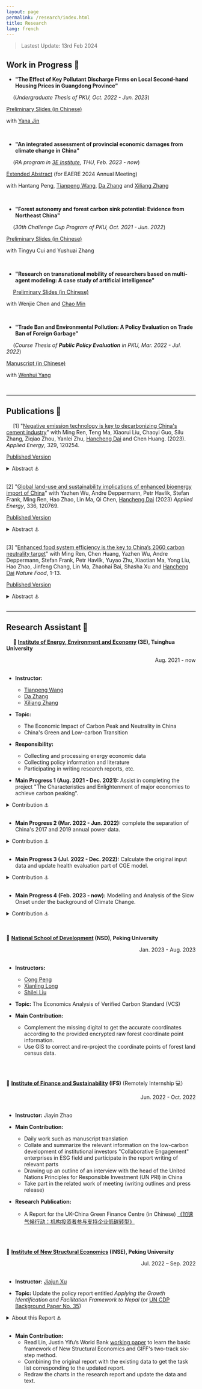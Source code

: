 ```yaml
---
layout: page
permalink: /research/index.html
title: Research
lang: french
---
```


> Lastest Update: 13rd Feb 2024

<!-- [中文版本 (Chinese Version)](https://charlie-pku.github.io/file/publications-zh/) -->

## Work in Progress 🚀

- **"The Effect of Key Pollutant Discharge Firms on Local Second-hand Housing Prices in Guangdong Province"**


&#8194;&#8194; (*Undergraduate Thesis of PKU, Oct. 2022 - Jun. 2023*)


[Preliminary Slides (in Chinese)](https://charlie-pku.github.io/mypaper/Working_Papers/perception_slides_2023.pdf) 


with [Yana Jin](http://scholar.pku.edu.cn/yjin)  


<!-- <img src="https://charlie-pku.github.io/images/research/perception_2023.jpg"> -->



<br>

- **"An integrated assessment of provincial economic damages from climate change in China"**


&#8194;&#8194; (*RA program in [3E Institute](http://www.3e.tsinghua.edu.cn/cn), THU, Feb. 2023 - now*)


[Extended Abstract](https://charlie-pku.github.io/mypaper/Working_Papers/IAM_2024.pdf) (for EAERE 2024 Annual Meeting)


with Hantang Peng, [Tianpeng Wang](http://www.3e.tsinghua.edu.cn/cn/article/311), [Da Zhang](www.energyda.cn) and [Xiliang Zhang](http://www.3e.tsinghua.edu.cn/cn/article/slug/news-member-teacher-zsl)


<br>

- **"Forest autonomy and forest carbon sink potential: Evidence from Northeast China"**


&#8194;&#8194; (*30th Challenge Cup Program of PKU, Oct. 2021 - Jun. 2022*)


[Preliminary Slides (in Chinese)](https://charlie-pku.github.io/mypaper/Working_Papers/forest_2022.pdf)


with Tingyu Cui and Yushuai Zhang


<br>

- **"Research on transnational mobility of researchers based on multi-agent modeling: A case study of artificial intelligence"**


&#8194;&#8194; [Preliminary Slides (in Chinese)](https://charlie-pku.github.io/mypaper/Working_Papers/Mobility_2023.pdf)


with Wenjie Chen and [Chao Min](https://min-chao.github.io/)


<br>

- **"Trade Ban and Environmental Pollution: A Policy Evaluation on Trade Ban of Foreign Garbage"** 


&#8194;&#8194; (*Course Thesis of **Public Policy Evaluation** in PKU, Mar. 2022 - Jul. 2022*)


[Manuscript (in Chinese)](https://charlie-pku.github.io/mypaper/Working_Papers/garbage_2023.pdf)


with [Wenhui Yang](https://www.sg.pku.edu.cn/szdw/zzjs/ggzcx1/1347304.htm)


<br>


---

## Publications 📑

&#8194;&#8194; [1] "[Negative emission technology is key to decarbonizing China&#39;s cement industry](https://doi.org/10.1016/j.apenergy.2022.120254)" with Ming Ren, Teng Ma, Xiaorui Liu, Chaoyi Guo, Silu Zhang, Ziqiao Zhou, Yanlei Zhu, [Hancheng Dai](http://scholar.pku.edu.cn/hanchengdai/home) and Chen Huang. (2023).  *Applied Energy*, 329, 120254.

[Published Version](https://charlie-pku.github.io/mypaper/Published_Thesis/cement_2023.pdf)



<details>
  <summary>Abstract ⚓ </summary>

  <br>
  
  <font color='grey'>The cement industry, which contributes to 8% of global CO2 emissions and a large quantity of air pollutants, plays a pivotal role in achieving the carbon neutrality target. However, the question of how to decarbonize the cement industry toward net-zero emissions and the corresponding environmental impact remains unclear. An integrated assessment framework combining a top-down computable general equilibrium model, a bottom-up technology selection model, and a life-cycle assessment was developed to explore the cement industry's carbon–neutral pathways and associated environmental impact. Results show that promoting energy-efficient technologies is crucial for reducing CO2 emissions in the short term, which can also significantly reduce air pollutant emissions. Improving energy efficiency contributes to reducing the emissions of SO2, NOx, and PM2.5, by 33%, 35%, and 8%, respectively, by 2030. In the long run, achieving net-zero carbon emissions requires implementation of bioenergy with carbon capture and storage (BECCS) and demand-side mitigation measures. The share of kilns equipped with BECCS would increase to 68–75% by 2060. Corresponding unit abatement costs of CO2 are 484–676 CNY/tonne CO2. However, BECCS triggers adverse side effects by increasing water consumption and land cover by 7–11 km3 and 3–4 Mha, respectively, in 2060. Thus, China should take full advantage of energy-efficient technologies to co-control CO2 and air pollutant emissions while avoiding negative effects of BECCS.</font>
</details>





<br>

[2] "[Global land-use and sustainability implications of enhanced bioenergy import of China](https://doi.org/10.1016/j.apenergy.2023.120769)"  with Yazhen Wu, Andre Deppermann, Petr Havlík, Stefan Frank, Ming Ren, Hao Zhao, Lin Ma, Qi Chen, [Hancheng Dai](http://scholar.pku.edu.cn/hanchengdai/home) (2023) *Applied Energy*, 336, 120769.

[Published Version](https://charlie-pku.github.io/mypaper/Published_Thesis/bioenergy_2023.pdf)



<details>
  <summary>Abstract ⚓ </summary>

  <br>
  
  <font color='grey'>Most ambitious climate change mitigation pathways indicate multifold bioenergy expansion to support the energy transition, which may trigger increased biomass imports from major bioenergy-consuming regions. However, the potential global land-use change and sustainability trade-offs alongside the bioenergy trade remain poorly understood. Here, we apply the Global Biosphere Management Model (GLOBIOM) to investigate and compare the effects of different increasing bioenergy import strategies in line with the 1.5&#8451;-compatible bioenergy demand in China, which is projected to represent 30% of global bioenergy consumption by the middle of the century. The results show that sourcing additional bioenergy from different world regions could pose heterogeneous impacts on the local and global land systems, with implications on food security, greenhouse gas emissions, and water and fertilizer demand. In the worst cases under strict trade settings, relying on biomass import may induce up to 25% of unmanaged forests converted to managed ones in the supplying regions, while in an open trade environment, increasing bioenergy imports would drastically change the trade flows of staple agricultural or forestry products, which would further bring secondary land-use changes in other world regions. Nevertheless, an economically optimized biomass import portfolio for China has the potential to reduce global overall sustainability trade-offs with food security and emission abatement. However, these benefits vary with indicator and time and are conditional on stricter land-use regulations. Our findings thus shed new light on the design of bioenergy trade strategies and the associated land-use regulations in individual countries in the era of deep decarbonization.</font>
</details>


<br>

[3] "[Enhanced food system efficiency is the key to China’s 2060 carbon neutrality target](https://doi.org/10.1038/s43016-023-00790-1)" with Ming Ren, Chen Huang, Yazhen Wu, Andre Deppermann, Stefan Frank, Petr Havlík, Yuyao Zhu, Xiaotian Ma, Yong Liu, Hao Zhao, Jinfeng Chang, Lin Ma, Zhaohai Bai, Shasha Xu and [Hancheng Dai](http://scholar.pku.edu.cn/hanchengdai/home) *Nature Food*, 1-13.

[Published Version](https://charlie-pku.github.io/mypaper/Published_Thesis/food_2023.pdf)

<details>
  <summary>Abstract ⚓ </summary>

  <br>

  <font color='grey'>Bioenergy with carbon capture and storage, among other negative-emission technologies, is required for China to achieve carbon neutrality—yet it may hinder land-based Sustainable Development Goals. Using modelling and scenario analysis, we investigate how to mitigate the potential adverse impacts on the food system of ambitious bioenergy deployment in China and its trading partners. We find that producing bioenergy domestically while sticking to the food self-sufficiency ratio redlines would lower China's daily per capita calorie intake by 8% and increase domestic food prices by 23% by 2060. Removing China's food self-sufficiency ratio restrictions could halve the domestic food dilemma but risks transferring environmental burdens to other countries, whereas halving food loss and waste, shifting to healthier diets and narrowing crop yield gaps could effectively mitigate these external effects. Our results show that simultaneously achieving carbon neutrality, food security and global sustainability requires a careful combination of these measures.</font>
</details>


<br>

---

## Research Assistant 📌

&#8194;&#8194; 🌟 **[Institute of Energy, Environment and Economy](http://www.3e.tsinghua.edu.cn/cn) (3E), Tsinghua University**

<div style="text-align:right;">
    Aug. 2021 - now
</div>

<br>

- **Instructor:** 
  - [Tianpeng Wang](http://www.3e.tsinghua.edu.cn/cn/article/311)
  - [Da Zhang](www.energyda.cn)
  - [Xiliang Zhang](http://www.3e.tsinghua.edu.cn/cn/article/slug/news-member-teacher-zsl)

- **Topic:** 
  - The Economic Impact of Carbon Peak and Neutrality in China
  - China's Green and Low-carbon Transition

- **Responsibility:** 
  - Collecting and processing energy economic data
  - Collecting policy information and literature
  - Participating in writing research reports, etc.

- **Main Progress 1 (Aug. 2021 - Dec. 2021):** Assist in completing the project "The Characteristics and Enlightenment of major economies to achieve carbon peaking".

<details>
  <summary>Contribution ⚓ </summary>

  <br>

  <font color='grey'>(1) Data collection and processing. According to the US input-output table to integrate the added value of the sector and import and export data; collect the production volume of high-energy-consuming products such as steel and non-ferrous metals in China and the world, calculate the proportion, and the proportion of the industrial structure when the carbon peak of each developed country reaches the peak.</font>
  <br>
  <font color='grey'>(2) Literature survey. Collecting the changes and characteristics of low-carbon transition policies in developed countries.</font>
</details>

 <br>

 - **Main Progress 2 (Mar. 2022 - Jun. 2022):** complete the separation of China's 2017 and 2019 annual power data.

<details>
  <summary>Contribution ⚓ </summary>

  <br>

  <font color='grey'>(1) Collect the power generation data of different provinces and technologies in China, and calculate the data of "kWh of coal consumption" for coal, electricity, and electricity.</font>
  <br>
  <font color='grey'>(2) Use the national "degree of thermal coal consumption" data to convert coal power and gas power generation.</font>
</details>

 <br>

- **Main Progress 3 (Jul. 2022 - Dec. 2022):** Calculate the original input data and update health evaluation part of CGE model.

<details>
  <summary>Contribution ⚓ </summary>

  <br>

  <font color='grey'>(1) Using ARIMA (Integrated Moving Average Autoregressive Model) time series method to predict the future GDP growth rate of different provinces in China.</font>
  <br>
  <font color='grey'>(2) The part of health benefit evaluation in GAMS file of CGE model was updated to new concentration-response function of PM2.5, the GEMM (Global Exposure Mortality Model) evaluation method of epidemiology.</font>
</details>

 <br>

 - **Main Progress 4 (Feb. 2023 - now):** Modelling and Analysis of the Slow Onset under the background of Climate Change.

<details>
  <summary>Contribution ⚓ </summary>

  <br>

  <font color='grey'>(1) Organize and batch download the global high-resolution CMIP6 dataset (NEX-GDDP-CMIP6) provided by NASA.</font>
  <br>
  <font color='grey'>(2) Projections of future labor productivity loss and energy demand in various Chinese provinces and sectors under different global climate scenarios and climate models.</font>
</details>

<br>

<br>

🌟 **[National School of Development](http://nsd.pku.edu.cn/) (NSD), Peking University**

<div style="text-align:right;">
    Jan. 2023 - Aug. 2023
</div>

<br>

- **Instructors:** 
  - [Cong Peng](https://www.congpeng.org/)
  - [Xianling Long](https://nsd.pku.edu.cn/szdw/qzjs/l/524411.htm)
  - [Shilei Liu](https://envi.ruc.edu.cn/jszy/lsl/e6702d56c8774887b2f83b60f2387636.htm)

- **Topic:** The Economics Analysis of Verified Carbon Standard (VCS)

- **Main Contribution:** 
  - Complement the missing digital to get the accurate coordinates according to the provided encrypted raw forest coordinate point information.
  - Use GIS to correct and re-project the coordinate points of forest land census data.



<br>

<br>


🌟 **[Institute of Finance and Sustainability](https://en.ifs.net.cn/) (IFS)** (Remotely Internship 💻)

<div style="text-align:right;">
    Jun. 2022 - Oct. 2022
</div>

<br>

- **Instructor:** Jiayin Zhao

- **Main Contribution:** 
  - Daily work such as manuscript translation
  - Collate and summarize the relevant information on the low-carbon development of institutional investors "Collaborative Engagement" enterprises in ESG field and participate in the report writing of relevant parts
  - Drawing up an outline of an interview with the head of the United Nations Principles for Responsible Investment (UN PRI) in China
  - Take part in the related work of meeting (writing outlines and press release)

- **Research Publication:**
  - A Report for the UK-China Green Finance Centre (in Chinese) [《加速气候行动：机构投资者参与支持企业低碳转型》](http://webadmin.ifs.net.cn/storage/uploads/file/2023/03/28/%E3%80%8A%E5%8A%A0%E9%80%9F%E6%B0%94%E5%80%99%E8%A1%8C%E5%8A%A8%EF%BC%9A%E6%9C%BA%E6%9E%84%E6%8A%95%E8%B5%84%E8%80%85%E5%8F%82%E4%B8%8E%E6%94%AF%E6%8C%81%E4%BC%81%E4%B8%9A%E4%BD%8E%E7%A2%B3%E8%BD%AC%E5%9E%8B%E3%80%8B%E6%8A%A5%E5%91%8A.pdf)

<br>

<br>


🌟 **[Institute of New Structural Economics](https://www.nse.pku.edu.cn/) (INSE), Peking University**

<div style="text-align:right;">
    Jul. 2022 – Sep. 2022
</div>

<br>

- **Instructor:** [Jiajun Xu](https://www.nse.pku.edu.cn/en/people/professor/245727.htm)

- **Topic:** Update the policy report entitled *Applying the Growth Identification and Facilitation Framework to Nepal* (or [UN CDP Background Paper No. 35](https://www.un.org/development/desa/dpad/publication/background-paper-35-applying-the-growth-identification-and-facilitation-framework-to-nepal/))

<details>
  <summary>About this Report ⚓ </summary>

  <br>

  <font color='grey'>This report is a working paper published by the Committee for Development Policy (CDP) of the United Nations in 2017. Its main contribution is to apply the Growth Identification and Facilitation Framework (GIFF) of New Structural Economics to Nepal.</font> 
 <br>
  <font color='grey'>This update needs to update the latest situation of Nepal's economic and social development in combination with factors such as Nepal's graduation from Least Development Country (LDC) and the impact of the epidemic.</font>
</details>

<br>

- **Main Contribution:** 
  - Read Lin, Justin Yifu’s World Bank [working paper](http://hdl.handle.net/10986/3798) to learn the basic framework of New Structural Economics and GIFF's two-track six-step method.
  - Combining the original report with the existing data to get the task list corresponding to the updated report.
  - Redraw the charts in the research report and update the data and text.


